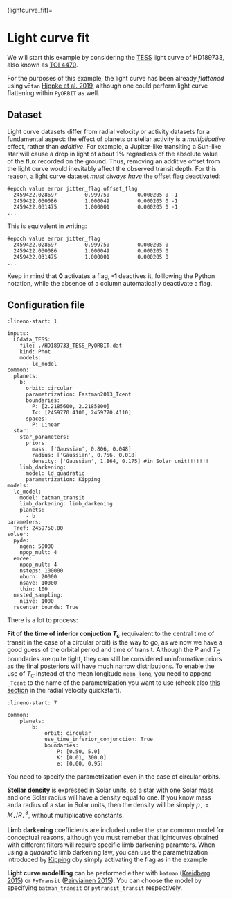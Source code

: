 (lightcurve_fit)=

# Light curve fit

We will start this example by considering the [TESS](https://www.nasa.gov/tess-transiting-exoplanet-survey-satellite) light curve of HD189733, also known as [TOI 4470](https://exofop.ipac.caltech.edu/tess/target.php?id=256364928). 

For the purposes of this example, the light curve has been already *flattened* using `wōtan` [Hippke et al. 2019](https://ui.adsabs.harvard.edu/abs/2019AJ....158..143H/abstract), although one could perform light curve flattening within `PyORBIT` as well.

## Dataset 

Light curve datasets differ from radial velocity or activity datasets for a fundamental aspect: the effect of planets or stellar activity is a *multiplicative* effect, rather than *additive*. For example, a Jupiter-like transiting a Sun-like star will cause a drop in light of about 1% regardless of the absolute value of the flux recorded on the ground. Thus, removing an additive offset from the light curve would inevitably affect the observed transit depth. For this reason, a light curve dataset *must always have* the offset flag deactivated:

```
#epoch value error jitter_flag offset_flag
  2459422.028697         0.999750         0.000205 0 -1
  2459422.030086         1.000049         0.000205 0 -1
  2459422.031475         1.000001         0.000205 0 -1
...
```

This is equivalent in writing:
```
#epoch value error jitter_flag
  2459422.028697         0.999750         0.000205 0
  2459422.030086         1.000049         0.000205 0
  2459422.031475         1.000001         0.000205 0
...
```

Keep in mind that **0** activates a flag, **-1** deactives it, folllowing the Python notation, while the absence of a column automatically deactivate a flag.

## Configuration file 


```{code-block} yaml
:lineno-start: 1

inputs:
  LCdata_TESS:
    file: ./HD189733_TESS_PyORBIT.dat
    kind: Phot
    models:
      - lc_model
common:
  planets:
    b:
      orbit: circular
      parametrization: Eastman2013_Tcent
      boundaries:
        P: [2.2185600, 2.2185800]
        Tc: [2459770.4100, 2459770.4110]
      spaces:
        P: Linear
  star:
    star_parameters:
      priors:
        mass: ['Gaussian', 0.806, 0.048]
        radius: ['Gaussian', 0.756, 0.018]
        density: ['Gaussian', 1.864, 0.175] #in Solar unit!!!!!!!
    limb_darkening:
      model: ld_quadratic
      parametrization: Kipping
models:
  lc_model:
    model: batman_transit
    limb_darkening: limb_darkening
    planets:
      - b
parameters:
  Tref: 2459750.00
solver:
  pyde:
    ngen: 50000
    npop_mult: 4
  emcee:
    npop_mult: 4
    nsteps: 100000
    nburn: 20000
    nsave: 10000
    thin: 100
  nested_sampling:
    nlive: 1000
  recenter_bounds: True

```

There is a lot to process:

**Fit of the time of inferior conjuction $T_c$** (equivalent to the central time of transit in the case of a circular orbit) is the way to go, as we now we have a good guess of the orbital period and time of transit. Although the $P$ and $T_C$ boundaries are quite tight, they can still be considered uninformative priors as the final posteriors will have much narrow distributions.
To enable the use of $T_C$ instead of the mean longitude `mean_long`, you need to append `_Tcent` to the name of the parametrization you want to use (check also [this section](note_on_orbital_parametrization) in the radial velocity quickstart). 


```{code-cell} yaml
:lineno-start: 7

common:
    planets:
        b:
            orbit: circular
            use_time_inferior_conjunction: True
            boundaries:
                P: [0.50, 5.0]
                K: [0.01, 300.0]
                e: [0.00, 0.95]
```

You need to specify the parametrization even in the case of circular orbits. 


**Stellar density** is expressed in Solar units, so a star with one Solar mass and one Solar radius will have a density equal to one. If you know mass anda radius of a star in Solar units, then the density will be simply $\rho_\star = M_\star / R_\star^3$, without multiplicative constants.

**Limb darkening** coefficients are included under the `star` common model for conceptual reasons, although you must remeber that lightcurves obtained with different filters will require specific limb darkening paramters. When using a *quadratic* limb darkening law, you can use the parametrization introduced by [Kipping](https://ui.adsabs.harvard.edu/abs/2013MNRAS.435.2152K/abstract) cby simply activating the flag as in the example

**Light curve modellling** can be performed either with `batman` ([Kreidberg 2015](https://ui.adsabs.harvard.edu/abs/2015PASP..127.1161K/abstract)) or `PyTransit` ([Pairviainen 2015](https://arxiv.org/abs/1504.07433)). You can choose the model by specifying `batman_transit` or `pytransit_transit` respectively. 

## 